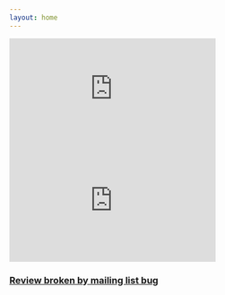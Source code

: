 ```yaml
---
layout: home
---
```


<iframe src="https://metrics.opensuse.org/d-solo/osrt_release/osrt-release?panelId=4&orgId=1&theme=light" width="368" height="200" frameborder="0"></iframe>

<iframe src="https://metrics.opensuse.org/d-solo/osrt_history/osrt-history?panelId=2&orgId=1&theme=light" width="368" height="200" frameborder="0"></iframe>

<h3><a href="https://github.com/boombatower/tumbleweed-review/issues/18">Review broken by mailing list bug</a></h3>
